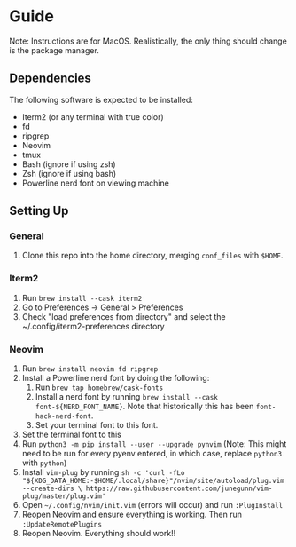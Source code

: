 # Guide
Note: Instructions are for MacOS. Realistically, the only thing should change is the package manager.

## Dependencies
The following software is expected to be installed:

 - Iterm2 (or any terminal with true color)
 - fd
 - ripgrep
 - Neovim
 - tmux
 - Bash (ignore if using zsh)
 - Zsh (ignore if using bash)
 - Powerline nerd font on viewing machine 

## Setting Up
### General
  1. Clone this repo into the home directory, merging `conf_files` with `$HOME`.
### Iterm2
  1. Run `brew install --cask iterm2`
  2. Go to Preferences -> General > Preferences
  3. Check "load preferences from directory" and select the ~/.config/iterm2-preferences directory
### Neovim
  1. Run `brew install neovim fd ripgrep`
  1. Install a Powerline nerd font by doing the following:
       1. Run `brew tap homebrew/cask-fonts`
       1. Install a nerd font by running `brew install --cask font-${NERD_FONT_NAME}`. Note that historically this has been `font-hack-nerd-font`.
       1. Set your terminal font to this font.
  1. Set the terminal font to this
  1. Run `python3 -m pip install --user --upgrade pynvim` (Note: This might need to be run for every pyenv entered, in which case, replace `python3` with `python`)
  1. Install `vim-plug` by running `sh -c 'curl -fLo "${XDG_DATA_HOME:-$HOME/.local/share}"/nvim/site/autoload/plug.vim --create-dirs \
       https://raw.githubusercontent.com/junegunn/vim-plug/master/plug.vim'` 
  1. Open `~/.config/nvim/init.vim` (errors will occur) and run `:PlugInstall`
  1. Reopen Neovim and ensure everything is working. Then run `:UpdateRemotePlugins`
  1. Reopen Neovim. Everything should work!!
